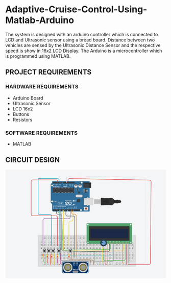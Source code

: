 # Adaptive-Cruise-Control-Using-Matlab-Arduino

The system is designed with an arduino controller which is connected to LCD and Ultrasonic sensor using a bread board. Distance between two vehicles are sensed by the Ultrasonic Distance Sensor and the respective speed is show in 16x2 LCD Display. The Arduino is a microcontroller which is programmed using MATLAB.

## PROJECT REQUIREMENTS
### HARDWARE REQUIREMENTS
  - Arduino Board
  - Ultrasonic Sensor
  - LCD 16x2
  - Buttons
  - Resistors
### SOFTWARE REQUIREMENTS
  - MATLAB

## CIRCUIT DESIGN
![alt text](https://github.com/kushalchotaliya12/Adaptive-Cruise-Control-Using-Matlab-Arduino/blob/master/Circuit_Design.jpeg)
